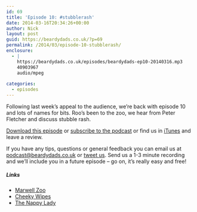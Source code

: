 ```yaml
---
id: 69
title: 'Episode 10: #stubblerash'
date: 2014-03-16T20:34:26+00:00
author: Nick
layout: post
guid: https://beardydads.co.uk/?p=69
permalink: /2014/03/episode-10-stubblerash/
enclosure:
  - |
    https://beardydads.co.uk/episodes/beardydads-ep10-20140316.mp3
    40903967
    audio/mpeg
    
categories:
  - episodes
---
```

Following last week&#8217;s appeal to the audience, we&#8217;re back with episode 10 and lots of names for bits. Roo&#8217;s been to the zoo, we hear from Peter Fletcher and discuss stubble rash.

[Download this episode](https://beardydads.co.uk/episodes/beardydads-ep10-20140316.mp3) or [subscribe to the podcast](http://feeds.feedburner.com/BeardyDads) or find us in [iTunes](https://itunes.apple.com/gb/podcast/beardy-dads/id798785734) and leave a review.

If you have any tips, questions or general feedback you can email us at <podcast@beardydads.co.uk> or [tweet us](http://twitter.com/beardydads). Send us a 1-3 minute recording and we&#8217;ll include you in a future episode &#8211; go on, it&#8217;s really easy and free!

##### Links

  * [Marwell Zoo](www.marwell.org.uk)
  * [Cheeky Wipes](http://www.cheekywipes.com/)
  * [The Nappy Lady](http://www.thenappylady.co.uk/)